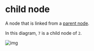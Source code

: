 # child node

A node that is linked from a [parent node](./ds-tree-parent-node.md).

In this diagram, `7` is a child node of `2`.

![img](https://upload.wikimedia.org/wikipedia/commons/thumb/5/5f/Tree_%28computer_science%29.svg/1024px-Tree_%28computer_science%29.svg.png)